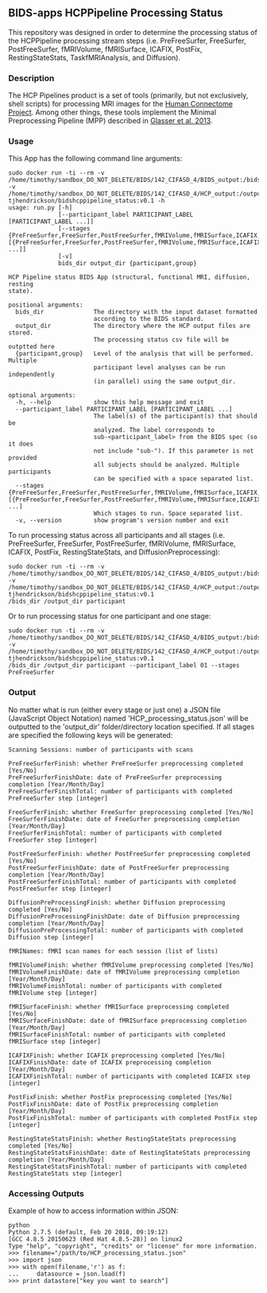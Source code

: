 ## BIDS-apps HCPPipeline Processing Status

This repository was designed in order to determine the processing status of the HCPPipeline processing stream steps (i.e. PreFreeSurfer, FreeSurfer, PostFreeSurfer, fMRIVolume, fMRISurface, ICAFIX, PostFix, RestingStateStats, TaskfMRIAnalysis, and Diffusion). 

### Description
The HCP Pipelines product is a set of tools (primarily, but not exclusively,
shell scripts) for processing MRI images for the [Human Connectome Project](https://www.humanconnectome.org/).
Among other things, these tools implement the Minimal Preprocessing Pipeline
(MPP) described in [Glasser et al. 2013](https://www.ncbi.nlm.nih.gov/pubmed/23668970).

### Usage
This App has the following command line arguments:

```
sudo docker run -ti --rm -v /home/timothy/sandbox_DO_NOT_DELETE/BIDS/142_CIFASD_4/BIDS_output:/bids_dir -v /home/timothy/sandbox_DO_NOT_DELETE/BIDS/142_CIFASD_4/HCP_output:/output_dir tjhendrickson/bidshcppipeline_status:v0.1 -h
usage: run.py [-h]
              [--participant_label PARTICIPANT_LABEL [PARTICIPANT_LABEL ...]]
              [--stages {PreFreeSurfer,FreeSurfer,PostFreeSurfer,fMRIVolume,fMRISurface,ICAFIX,PostFix,RestingStateStats,DiffusionPreprocessing} [{PreFreeSurfer,FreeSurfer,PostFreeSurfer,fMRIVolume,fMRISurface,ICAFIX,PostFix,RestingStateStats,DiffusionPreprocessing} ...]]
              [-v]
              bids_dir output_dir {participant,group}

HCP Pipeline status BIDS App (structural, functional MRI, diffusion, resting
state).

positional arguments:
  bids_dir              The directory with the input dataset formatted
                        according to the BIDS standard.
  output_dir            The directory where the HCP output files are stored.
                        The processing status csv file will be outptted here
  {participant,group}   Level of the analysis that will be performed. Multiple
                        participant level analyses can be run independently
                        (in parallel) using the same output_dir.

optional arguments:
  -h, --help            show this help message and exit
  --participant_label PARTICIPANT_LABEL [PARTICIPANT_LABEL ...]
                        The label(s) of the participant(s) that should be
                        analyzed. The label corresponds to
                        sub-<participant_label> from the BIDS spec (so it does
                        not include "sub-"). If this parameter is not provided
                        all subjects should be analyzed. Multiple participants
                        can be specified with a space separated list.
  --stages {PreFreeSurfer,FreeSurfer,PostFreeSurfer,fMRIVolume,fMRISurface,ICAFIX,PostFix,RestingStateStats,DiffusionPreprocessing} [{PreFreeSurfer,FreeSurfer,PostFreeSurfer,fMRIVolume,fMRISurface,ICAFIX,PostFix,RestingStateStats,DiffusionPreprocessing} ...]
                        Which stages to run. Space separated list.
  -v, --version         show program's version number and exit
```

To run processing status across all participants and all stages (i.e. PreFreeSurfer, FreeSurfer, PostFreeSurfer, 
fMRIVolume, fMRISurface, ICAFIX, PostFix, RestingStateStats, and DiffusionPreprocessing):
```
sudo docker run -ti --rm -v /home/timothy/sandbox_DO_NOT_DELETE/BIDS/142_CIFASD_4/BIDS_output:/bids_dir 
-v /home/timothy/sandbox_DO_NOT_DELETE/BIDS/142_CIFASD_4/HCP_output:/output_dir tjhendrickson/bidshcppipeline_status:v0.1 
/bids_dir /output_dir participant
```
Or to run processing status for one participant and one stage:
```
sudo docker run -ti --rm -v /home/timothy/sandbox_DO_NOT_DELETE/BIDS/142_CIFASD_4/BIDS_output:/bids_dir 
-v /home/timothy/sandbox_DO_NOT_DELETE/BIDS/142_CIFASD_4/HCP_output:/output_dir tjhendrickson/bidshcppipeline_status:v0.1 
/bids_dir /output_dir participant --participant_label 01 --stages PreFreeSurfer
```

### Output
No matter what is run (either every stage or just one) a JSON file (JavaScript Object Notation) named 
'HCP_processing_status.json' will be outputted to the 'output_dir' folder/directory location specified. 
If all stages are specified the following keys will be generated: 
```
Scanning Sessions: number of participants with scans

PreFreeSurferFinish: whether PreFreeSurfer preprocessing completed [Yes/No]
PreFreeSurferFinishDate: date of PreFreeSurfer preprocessing completion [Year/Month/Day]
PreFreeSurferFinishTotal: number of participants with completed PreFreeSurfer step [integer]

FreeSurferFinish: whether FreeSurfer preprocessing completed [Yes/No]
FreeSurferFinishDate: date of FreeSurfer preprocessing completion [Year/Month/Day]
FreeSurferFinishTotal: number of participants with completed FreeSurfer step [integer]

PostFreeSurferFinish: whether PostFreeSurfer preprocessing completed [Yes/No]
PostFreeSurferFinishDate: date of PostFreeSurfer preprocessing completion [Year/Month/Day]
PostFreeSurferFinishTotal: number of participants with completed PostFreeSurfer step [integer]

DiffusionPreProcessingFinish: whether Diffusion preprocessing completed [Yes/No]
DiffusionPreProcessingFinishDate: date of Diffusion preprocessing completion [Year/Month/Day]
DiffusionPreProcessingTotal: number of participants with completed Diffusion step [integer]

fMRINames: fMRI scan names for each session (list of lists)

fMRIVolumeFinish: whether fMRIVolume preprocessing completed [Yes/No]
fMRIVolumeFinishDate: date of fMRIVolume preprocessing completion [Year/Month/Day]
fMRIVolumeFinishTotal: number of participants with completed fMRIVolume step [integer]

fMRISurfaceFinish: whether fMRISurface preprocessing completed [Yes/No]
fMRISurfaceFinishDate: date of fMRISurface preprocessing completion [Year/Month/Day]
fMRISurfaceFinishTotal: number of participants with completed fMRISurface step [integer]

ICAFIXFinish: whether ICAFIX preprocessing completed [Yes/No]
ICAFIXFinishDate: date of ICAFIX preprocessing completion [Year/Month/Day]
ICAFIXFinishTotal: number of participants with completed ICAFIX step [integer]

PostFixFinish: whether PostFix preprocessing completed [Yes/No]
PostFixFinishDate: date of PostFix preprocessing completion [Year/Month/Day]
PostFixFinishTotal: number of participants with completed PostFix step [integer]

RestingStateStatsFinish: whether RestingStateStats preprocessing completed [Yes/No]
RestingStateStatsFinishDate: date of RestingStateStats preprocessing completion [Year/Month/Day]
RestingStateStatsFinishTotal: number of participants with completed RestingStateStats step [integer]
```
### Accessing Outputs
Example of how to access information within JSON:
```
python
Python 2.7.5 (default, Feb 20 2018, 09:19:12) 
[GCC 4.8.5 20150623 (Red Hat 4.8.5-28)] on linux2
Type "help", "copyright", "credits" or "license" for more information.
>>> filename="/path/to/HCP_processing_status.json"
>>> import json
>>> with open(filename,'r') as f:
...     datasource = json.load(f)
>>> print datastore["key you want to search"]
```






